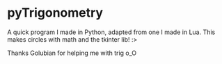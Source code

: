 # pyTrigonometry
A quick program I made in Python, adapted from one I made in Lua. This makes circles with math and the tkinter lib! :>

Thanks Golubian for helping me with trig o_O
